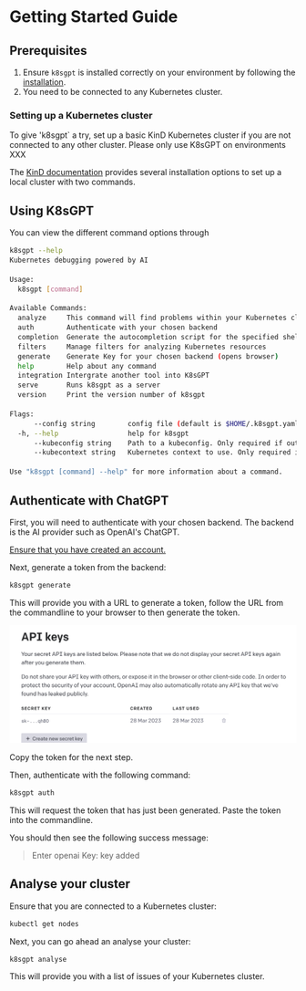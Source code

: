 # Getting Started Guide

## Prerequisites

1. Ensure `k8sgpt` is installed correctly on your environment by following the [installation](./installation.md).
2. You need to be connected to any Kubernetes cluster.

### Setting up a Kubernetes cluster

To give 'k8sgpt` a try, set up a basic KinD Kubernetes cluster if you are not connected to any other cluster.
Please only use K8sGPT on environments XXX

The [KinD documentation](https://kind.sigs.k8s.io/docs/user/quick-start/) provides several installation options to set up a local cluster with two commands.

## Using K8sGPT

You can view the different command options through 

```bash
k8sgpt --help
Kubernetes debugging powered by AI

Usage:
  k8sgpt [command]

Available Commands:
  analyze     This command will find problems within your Kubernetes cluster
  auth        Authenticate with your chosen backend
  completion  Generate the autocompletion script for the specified shell
  filters     Manage filters for analyzing Kubernetes resources
  generate    Generate Key for your chosen backend (opens browser)
  help        Help about any command
  integration Intergrate another tool into K8sGPT
  serve       Runs k8sgpt as a server
  version     Print the version number of k8sgpt

Flags:
      --config string        config file (default is $HOME/.k8sgpt.yaml)
  -h, --help                 help for k8sgpt
      --kubeconfig string    Path to a kubeconfig. Only required if out-of-cluster.
      --kubecontext string   Kubernetes context to use. Only required if out-of-cluster.

Use "k8sgpt [command] --help" for more information about a command.
```

## Authenticate with ChatGPT

First, you will need to authenticate with your chosen backend. The backend is the AI provider such as OpenAI's ChatGPT.

[Ensure that you have created an account.](https://chat.openai.com/auth/login)

Next, generate a token from the backend:

```bash
k8sgpt generate
```

This will provide you with a URL to generate a token, follow the URL from the commandline to your browser to then generate the token.

![Generate a token on the OpenAI website](../imgs/generate-token.png)

Copy the token for the next step.

Then, authenticate with the following command:

```bash
k8sgpt auth
```

This will request the token that has just been generated. Paste the token into the commandline.

You should then see the following success message:
> Enter openai Key: key added

## Analyse your cluster

Ensure that you are connected to a Kubernetes cluster:

```bash
kubectl get nodes
```

Next, you can go ahead an analyse your cluster:

```bash
k8sgpt analyse
```

This will provide you with a list of issues of your Kubernetes cluster.

